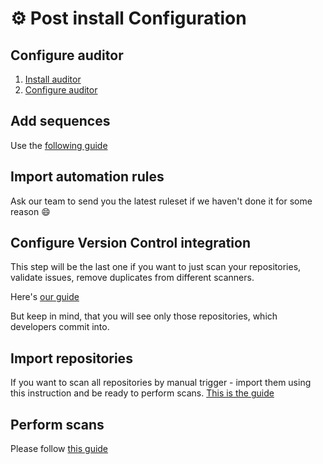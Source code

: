 # ⚙️ Post install Configuration

## Configure auditor

1. [Install auditor](../auditor/deployment/installation.md)
2. [Configure auditor](auditor/auditor-settings/auditor-configurator.md)

## Add sequences

Use the [following guide](auditor/auditor-settings/sequences/sequences-creating.md)

## Import automation rules

Ask our team to send you the latest ruleset if we haven't done it for some reason :smile:

## Configure Version Control integration

This step will be the last one if you want to just scan your repositories, validate issues, remove duplicates from different scanners.

Here's [our guide](general-portal-settings/version-control.md)

But keep in mind, that you will see only those repositories, which developers commit into.

## Import repositories

If you want to scan all repositories by manual trigger - import them using this instruction and be ready to perform scans. [This is the guide](post-install-configuration.md#import-repositories)

## Perform scans

Please follow [this guide ](auditor/run-audit/run-audit-manually.md)

